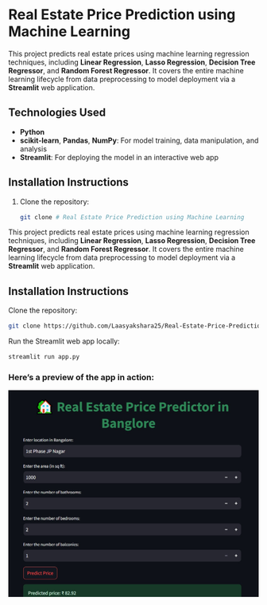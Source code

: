 # Real Estate Price Prediction using Machine Learning

This project predicts real estate prices using machine learning regression techniques, including **Linear Regression**, **Lasso Regression**, **Decision Tree Regressor**, and **Random Forest Regressor**. It covers the entire machine learning lifecycle from data preprocessing to model deployment via a **Streamlit** web application.

## Technologies Used
- **Python**
- **scikit-learn**, **Pandas**, **NumPy**: For model training, data manipulation, and analysis
- **Streamlit**: For deploying the model in an interactive web app

## Installation Instructions

1. Clone the repository:
   ```bash
   git clone # Real Estate Price Prediction using Machine Learning

This project predicts real estate prices using machine learning regression techniques, including **Linear Regression**, **Lasso Regression**, **Decision Tree Regressor**, and **Random Forest Regressor**. It covers the entire machine learning lifecycle from data preprocessing to model deployment via a **Streamlit** web application.


## Installation Instructions
Clone the repository:
   ```bash
   git clone https://github.com/Laasyakshara25/Real-Estate-Price-Prediction.git
   
```
Run the Streamlit web app locally:
```bash
streamlit run app.py
```
### Here’s a preview of the app in action:
![Screenshot](https://github.com/Laasyakshara25/Real-Estate-Price-Prediction/blob/main/assets/streamlit-app.jpg)

